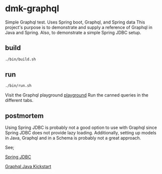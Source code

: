 # dmk-graphql

Simple Graphql test. Uses Spring boot, Graphql, and Spring data
This project's purpose is to demonstrate and supply a reference of Graphql in Java and Spring. Also, to demonstrate a simple Spring JDBC setup. 

## build

```sh
./bin/build.sh
```

## run

```sh
./bin/run.sh
```

Visit the Graphql playground [playground](http://localhost:8080/playground/)
Run the canned queries in the different tabs.

## postmortem
Using Spring JDBC is probably not a good option to use with Graphql since Spring JDBC does not provide lazy loading.
Additionally, setting up models in Java, Graphql and in a Schema is probably not a great approach.

See;

[Spring JDBC](https://spring.io/projects/spring-data-jdbc)

[Graphql Java Kickstart](https://github.com/graphql-java-kickstart)
